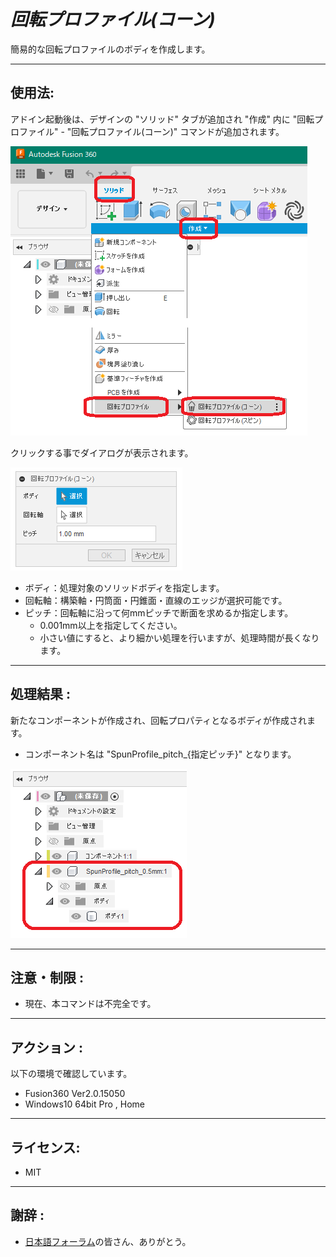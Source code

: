 # ***回転プロファイル(コーン)***

簡易的な回転プロファイルのボディを作成します。

---

## **使用法**:

アドイン起動後は、デザインの "ソリッド" タブが追加され "作成" 内に "回転プロファイル" - "回転プロファイル(コーン)" コマンドが追加されます。

![Alt text](./resources_readme/menu_jpn.png)

クリックする事でダイアログが表示されます。

![Alt text](./resources_readme/dialog_jpn.png)

+ ボディ：処理対象のソリッドボディを指定します。
+ 回転軸：構築軸・円筒面・円錐面・直線のエッジが選択可能です。
+ ピッチ：回転軸に沿って何mmピッチで断面を求めるか指定します。
  + 0.001mm以上を指定してください。
  + 小さい値にすると、より細かい処理を行いますが、処理時間が長くなります。

---

## **処理結果** :

新たなコンポーネントが作成され、回転プロパティとなるボディが作成されます。

+ コンポーネント名は "SpunProfile_pitch_{指定ピッチ}" となります。

![Alt text](./resources_readme/res_jpn.png)

---

## **注意・制限** :

+ 現在、本コマンドは不完全です。

---

## **アクション** :

以下の環境で確認しています。

- Fusion360 Ver2.0.15050
- Windows10 64bit Pro , Home

---

## **ライセンス**:
- MIT

---

## **謝辞** :

- [日本語フォーラム](https://forums.autodesk.com/t5/fusion-360-ri-ben-yu/bd-p/707)の皆さん、ありがとう。
